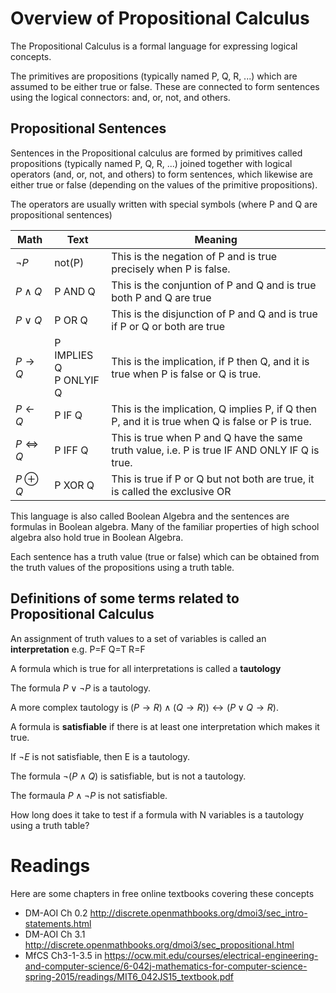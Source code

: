 # Overview of Propositional Calculus

The Propositional Calculus is a formal language for expressing logical concepts. 

The primitives are propositions (typically named P, Q, R, ...) which are assumed to be either true or false. 
These are connected to form sentences using the logical connectors: and, or, not, and others. 

## Propositional Sentences
Sentences in the Propositional calculus are formed by primitives called propositions (typically named P, Q, R, ...)
joined together with logical operators (and, or, not, and others) to form sentences, which likewise are either true or false
(depending on the values of the primitive propositions).

The operators are usually written with special symbols (where P and Q are propositional sentences)


| Math | Text | Meaning |
| --- | ----  | --- |
| $\neg P$ |  not(P) |  This is the negation of P and is true precisely when P is false.|
| $P \wedge Q$ |  P AND Q | This is the conjuntion of P and Q and is true both P and Q are true|
| $P \vee Q$ | P OR Q |This is the disjunction of P and Q and is true if P or Q or both are true|
| $P \rightarrow Q$  | P IMPLIES Q <br>  P ONLYIF Q | This is the implication, if P then Q, and it is true when P is false or Q is true.|
| $P \leftarrow Q$  | P IF Q | This is the implication, Q implies P, if Q then P, and it is true when Q is false or P is true.|
| $P \iff Q$ | P IFF Q | This is true when P and Q have the same truth value, i.e. P is true IF AND ONLY IF Q is true.|
| $P \oplus Q$ |  P XOR Q | This is true if P or Q but not both are true, it is called the exclusive OR|


This language is also called Boolean Algebra and the sentences are formulas in Boolean algebra. 
Many of the familiar properties of high school algebra also hold true in Boolean Algebra.

Each sentence has a truth value (true or false) which can be obtained from the truth values of the propositions using a truth table.

 
## Definitions of some terms related to Propositional Calculus
An assignment of truth values to a set of variables is called an __interpretation__
e.g. P=F Q=T R=F

A formula which is true for all interpretations is called a __tautology__

The formula  $P \vee \neg P$ is a tautology.

A more complex tautology is $(P \rightarrow R) \wedge(Q\rightarrow R)) \leftrightarrow (P\vee Q \rightarrow R)$.

A formula is __satisfiable__ if there is at least one interpretation which makes it true.

If $\neg E$ is not satisfiable, then E is a tautology.

The formula  $\neg (P \wedge Q)$ is satisfiable, but is not a tautology.

The formaula $P \wedge \neg P$ is not satisfiable.

How long does it take to test if a formula with N variables is a tautology using a truth table?



# Readings
Here are some chapters in free online textbooks covering these concepts
* DM-AOI Ch 0.2 http://discrete.openmathbooks.org/dmoi3/sec_intro-statements.html
* DM-AOI Ch 3.1 http://discrete.openmathbooks.org/dmoi3/sec_propositional.html
* MfCS Ch3-1-3.5 in  https://ocw.mit.edu/courses/electrical-engineering-and-computer-science/6-042j-mathematics-for-computer-science-spring-2015/readings/MIT6_042JS15_textbook.pdf
